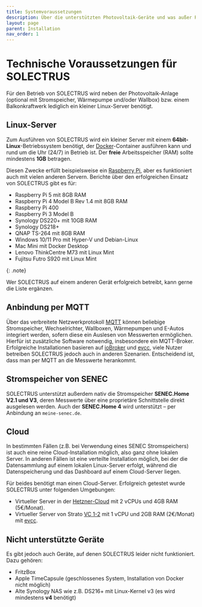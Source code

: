 ```yaml
---
title: Systemvoraussetzungen
description: Über die unterstützten Photovoltaik-Geräte und was außer Raspberry Pi noch in Frage kommt.
layout: page
parent: Installation
nav_order: 1
---
```


# Technische Voraussetzungen für SOLECTRUS

Für den Betrieb von SOLECTRUS wird neben der Photovoltaik-Anlage (optional mit Stromspeicher, Wärmepumpe und/oder Wallbox) bzw. einem Balkonkraftwerk lediglich ein kleiner Linux-Server benötigt.

## Linux-Server

Zum Ausführen von SOLECTRUS wird ein kleiner Server mit einem **64bit-Linux**-Betriebssystem benötigt, der [Docker](https://www.docker.com/)-Container ausführen kann und rund um die Uhr (24/7) in Betrieb ist. Der **freie** Arbeitsspeicher (RAM) sollte mindestens **1GB** betragen.

Diesen Zwecke erfüllt beispielsweise ein [Raspberry Pi](https://de.wikipedia.org/wiki/Raspberry_Pi), aber es funktioniert auch mit vielen anderen Servern. Berichte über den erfolgreichen Einsatz von SOLECTRUS gibt es für:

- Raspberry Pi 5 mit 8GB RAM
- Raspberry Pi 4 Model B Rev 1.4 mit 8GB RAM
- Raspberry Pi 400
- Raspberry Pi 3 Model B
- Synology DS220+ mit 10GB RAM
- Synology DS218+
- QNAP TS-264 mit 8GB RAM
- Windows 10/11 Pro mit Hyper-V und Debian-Linux
- Mac Mini mit Docker Desktop
- Lenovo ThinkCentre M73 mit Linux Mint
- Fujitsu Futro S920 mit Linux Mint

{: .note}

Wer SOLECTRUS auf einem anderen Gerät erfolgreich betreibt, kann gerne die Liste ergänzen.

## Anbindung per MQTT

Über das verbreitete Netzwerkprotokoll <a href="https://de.wikipedia.org/wiki/MQTT">MQTT</a> können beliebige Stromspeicher, Wechselrichter, Wallboxen, Wärmepumpen und E-Autos integriert werden, sofern diese ein Auslesen von Messwerten ermöglichen. Hierfür ist zusätzliche Software notwendig, insbesondere ein MQTT-Broker. Erfolgreiche Installationen basieren auf [ioBroker](https://www.iobroker.net/) und [evcc](https://evcc.io), viele Nutzer betreiben SOLECTRUS jedoch auch in anderen Szenarien. Entscheidend ist, dass man per MQTT an die Messwerte herankommt.

## Stromspeicher von SENEC

SOLECTRUS unterstützt außerdem nativ die Stromspeicher **SENEC.Home V2.1 und V3**, deren Messwerte über eine proprietäre Schnittstelle direkt ausgelesen werden. Auch der **SENEC.Home 4** wird unterstützt – per Anbindung an `meine-senec.de`.

## Cloud

In bestimmten Fällen (z.B. bei Verwendung eines SENEC Stromspeichers) ist auch eine reine Cloud-Installation möglich, also ganz ohne lokalen Server. In anderen Fällen ist eine verteilte Installation möglich, bei der die Datensammlung auf einem lokalen Linux-Server erfolgt, während die Datenspeicherung und das Dashboard auf einem Cloud-Server liegen.

Für beides benötigt man einen Cloud-Server. Erfolgreich getestet wurde SOLECTRUS unter folgenden Umgebungen:

- Virtueller Server in der [Hetzner-Cloud](https://hetzner.cloud/?ref=NggV8HU9FqCz) mit 2 vCPUs und 4GB RAM (5€/Monat).
- Virtueller Server von Strato [VC 1-2](https://www.strato.de/server/linux-vserver/) mit 1 vCPU und 2GB RAM (2€/Monat) mit [evcc](https://evcc.io/).

## Nicht unterstützte Geräte

Es gibt jedoch auch Geräte, auf denen SOLECTRUS leider nicht funktioniert. Dazu gehören:

- FritzBox
- Apple TimeCapsule (geschlossenes System, Installation von Docker nicht möglich)
- Alte Synology NAS wie z.B. DS216+ mit Linux-Kernel v3 (es wird mindestens **v4** benötigt)
